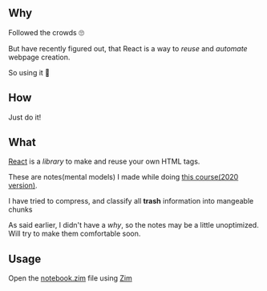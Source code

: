 ## Why
Followed the crowds 🙄️

But have recently figured out, that React is a way to *reuse* and *automate* webpage creation.

So using it 🤗️

## How
Just do it!

## What
[React](https://reactjs.org/) is a *library* to make and reuse your own HTML tags.

These are notes(mental models) I made while doing [this course(2020 version)](https://www.udemy.com/course/the-complete-web-developer-zero-to-mastery/).

I have tried to compress, and classify all **trash** information into mangeable chunks

As said earlier, I didn't have a *why*, so the notes may be a little unoptimized. Will try to make them comfortable soon.

## Usage
Open the [notebook.zim](https://github.com/sanjar-notes/reactjs-notes/blob/master/notebook.zim) file using [Zim](https://www.zim-wiki.org)
